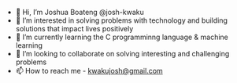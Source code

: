 - 👋 Hi, I’m Joshua Boateng @josh-kwaku
- 👀 I’m interested in solving problems with technology and building solutions that impact lives positively
- 🌱 I’m currently learning the C programminng language & machine learning
- 💞️ I’m looking to collaborate on solving interesting and challenging problems
- 📫 How to reach me - kwakujosh@gmail.com

<!---
josh-kwaku/josh-kwaku is a ✨ special ✨ repository because its `README.md` (this file) appears on your GitHub profile.
You can click the Preview link to take a look at your changes.
--->
